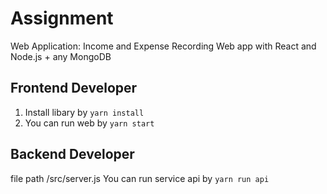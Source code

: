 # Assignment

Web Application: Income and Expense Recording
Web app with React and Node.js + any MongoDB

## Frontend Developer

1. Install libary by `yarn install`
2. You can run web by `yarn start`

## Backend Developer

file path /src/server.js
You can run service api by `yarn run api`

